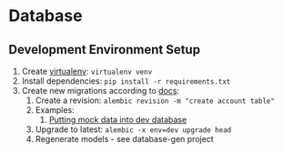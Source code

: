 # Database

## Development Environment Setup

1. Create [virtualenv](https://virtualenv.pypa.io/en/latest/user_guide.html): `virtualenv venv`
2. Install dependencies: `pip install -r requirements.txt`
3. Create new migrations according
   to [docs](https://alembic.sqlalchemy.org/en/latest/tutorial.html#create-a-migration-script):
    1. Create a revision: `alembic revision -m "create account table"`
    2. Examples:
        1. [Putting mock data into dev database](versions%2F2023_07_22_2316-0b464a1d6c9c_carbon_auditor_mock_dev_data.py)
    3. Upgrade to latest: `alembic -x env=dev upgrade head`
    4. Regenerate models - see database-gen project
